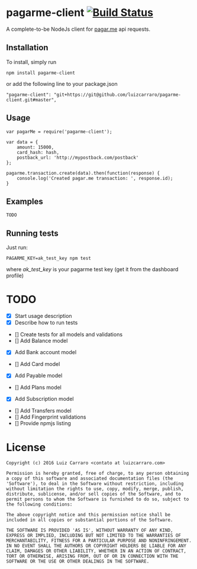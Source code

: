 # pagarme-client [![Build Status](https://travis-ci.org/luizcarraro/pagarme-client.svg?branch=master)](https://travis-ci.org/luizcarraro/pagarme-client)
A complete-to-be NodeJs client for [pagar.me](http://www.pagar.me) api requests.

## Installation

To install, simply run

	npm install pagarme-client

or add the following line to your package.json
	
	"pagarme-client": "git+https://git@github.com/luizcarraro/pagarme-client.git#master",

## Usage

	var pagarMe = require('pagarme-client'); 
	
	var data = {
		amount: 15000,
		card_hash: hash,
		postback_url: 'http://mypostback.com/postback'
	};
	
	pagarme.transaction.create(data).then(function(response) {
		console.log('Created pagar.me transaction: ', response.id);
	}

## Examples
	TODO

## Running tests
Just run:

	PAGARME_KEY=ak_test_key npm test

where *ak_test_key* is your pagarme test key (get it from the dashboard profile)

# TODO

- [X] Start usage description
- [X] Describe how to run tests
- [] Create tests for all models and validations
- [] Add Balance model
- [X] Add Bank account model
- [] Add Card model
- [X] Add Payable model
- [] Add Plans model
- [X] Add Subscription model
- [] Add Transfers model
- [] Add Fingerprint validations
- [] Provide npmjs listing

# License
	
	Copyright (c) 2016 Luiz Carraro <contato at luizcarraro.com>

	Permission is hereby granted, free of charge, to any person obtaining
	a copy of this software and associated documentation files (the
	'Software'), to deal in the Software without restriction, including
	without limitation the rights to use, copy, modify, merge, publish,
	distribute, sublicense, and/or sell copies of the Software, and to
	permit persons to whom the Software is furnished to do so, subject to
	the following conditions:

	The above copyright notice and this permission notice shall be
	included in all copies or substantial portions of the Software.

	THE SOFTWARE IS PROVIDED 'AS IS', WITHOUT WARRANTY OF ANY KIND,
	EXPRESS OR IMPLIED, INCLUDING BUT NOT LIMITED TO THE WARRANTIES OF
	MERCHANTABILITY, FITNESS FOR A PARTICULAR PURPOSE AND NONINFRINGEMENT.
	IN NO EVENT SHALL THE AUTHORS OR COPYRIGHT HOLDERS BE LIABLE FOR ANY
	CLAIM, DAMAGES OR OTHER LIABILITY, WHETHER IN AN ACTION OF CONTRACT,
	TORT OR OTHERWISE, ARISING FROM, OUT OF OR IN CONNECTION WITH THE
	SOFTWARE OR THE USE OR OTHER DEALINGS IN THE SOFTWARE.
